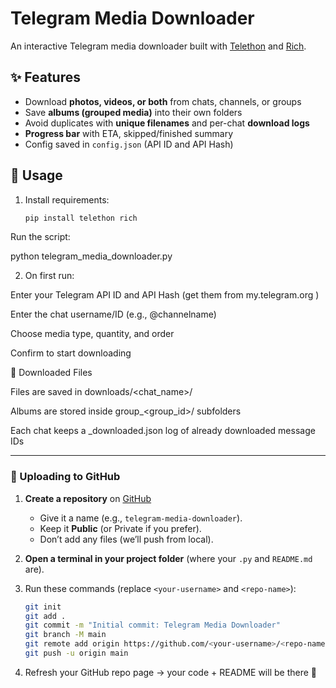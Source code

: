 # Telegram Media Downloader

An interactive Telegram media downloader built with [Telethon](https://github.com/LonamiWebs/Telethon) and [Rich](https://github.com/Textualize/rich).

## ✨ Features
- Download **photos, videos, or both** from chats, channels, or groups  
- Save **albums (grouped media)** into their own folders  
- Avoid duplicates with **unique filenames** and per-chat **download logs**  
- **Progress bar** with ETA, skipped/finished summary  
- Config saved in `config.json` (API ID and API Hash)  

## 🚀 Usage
1. Install requirements:
   ```bash
   pip install telethon rich
Run the script:

python telegram_media_downloader.py


2. On first run:

Enter your Telegram API ID and API Hash (get them from my.telegram.org
)

Enter the chat username/ID (e.g., @channelname)

Choose media type, quantity, and order

Confirm to start downloading

📂 Downloaded Files

Files are saved in downloads/<chat_name>/

Albums are stored inside group_<group_id>/ subfolders

Each chat keeps a _downloaded.json log of already downloaded message IDs


---

### 📌 Uploading to GitHub  

1. **Create a repository** on [GitHub](https://github.com/new)  
   - Give it a name (e.g., `telegram-media-downloader`).  
   - Keep it **Public** (or Private if you prefer).  
   - Don’t add any files (we’ll push from local).  

2. **Open a terminal in your project folder** (where your `.py` and `README.md` are).  

3. Run these commands (replace `<your-username>` and `<repo-name>`):  
   ```bash
   git init
   git add .
   git commit -m "Initial commit: Telegram Media Downloader"
   git branch -M main
   git remote add origin https://github.com/<your-username>/<repo-name>.git
   git push -u origin main
4. Refresh your GitHub repo page → your code + README will be there 🎉
